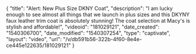 {
    "title": "Alert: New Plus Size DKNY Coat",
    "description": "I am lucky enough to see almost all things that we launch in plus sizes and this DKYNY faux leather trim coat is absolutely stunning! The coat selection at Macy's is stylish and affordable!",
    "videoid": "181029121",
    "date_created": "1540306700",
    "date_modified": "1540307254",
    "type": "captivate",
    "layout": "video",
    "url": "\/v\/db591b56-322b-4f60-8e4e-ce445e122635\/181029121"
}